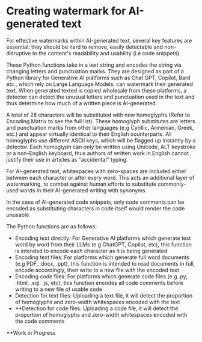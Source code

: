 # Creating watermark for AI-generated text
For effective watermarks within AI-generated text, several key features are essential: they should be hard to remove, easily detectable and non-disruptive to the content's readability and usability (i.e code snippets).

These Python functions take in a text string and encodes the string via changing letters and punctuation marks. They are designed as part of a Python library for Generative AI platforms such as Chat GPT, Copilot, Bard etc., which rely on Large Language Models, can watermark their generated text. When generated texted is copied wholesale from these platforms, a detector can detect the unusual letters and punctuation used in the text and thus determine how much of a written piece is AI-generated.

A total of 28 characters will be substituted with new homoglyphs (Refer to Encoding Matrix to see the full list). These homoglyph substitutes are letters and punctuation marks from other languages (e.g Cyrillic, Armenian, Greek, etc.) and appear virtually identical to their English counterparts. All homoglyphs use different ASCII keys, which will be flagged up instantly by a detector. Each homoglyph can only be written using Unicode, ALT keystroke or a non-English keyboard, thus authors of written work in English cannot justify their use in articles as "accidental" typing.

For AI-generated text, whitespaces with zero-spaces are included either between each character or after every word. This acts an additional layer of watermarking, to combat against human efforts to substitute commonly-used words in their AI-generated writing with synonyms.

In the case of AI-generated code snippets, only code comments can be encoded as substituting characters in code itself would render the code unusable.


The Python functions are as follows:
- Encoding text directly: For Generative AI platforms which generate text word by word from their LLMs (e.g ChatGPT, Copilot, etc), this function is intended to encode each character as it is being generated
- Encoding text files: For platforms which generate full word documents (e.g PDF, .docx, .ppt), this function is intended to read documents in full, encode accordingly, then write to a new file with the encoded text
- Encoding code files: For platforms which generate code files (e.g .py, .html, .sql, .js, etc), this function encodes all code comments before writing to a new file of usable code
- Detection for text files: Uploading a text file, it will detect the proportion of homoglyphs and zero-width whitespaces encoded with the text
- **Detection for code files: Uploading a code file, it will detect the proportion of homoglyphs and zero-width whitespaces encoded with the code comments

**Work in Progress


